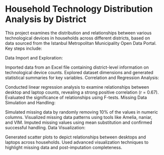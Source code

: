 # Household Technology Distribution Analysis by District

This project examines the distribution and relationships between various technological devices in households across different districts, based on data sourced from the Istanbul Metropolitan Municipality Open Data Portal. Key steps include:

Data Import and Exploration:

Imported data from an Excel file containing district-level information on technological device counts.
Explored dataset dimensions and generated statistical summaries for key variables.
Correlation and Regression Analysis:

Conducted linear regression analysis to examine relationships between desktop and laptop counts, revealing a strong positive correlation (r = 0.67).
Evaluated the significance of relationships using F-tests.
Missing Data Simulation and Handling:

Simulated missing data by randomly removing 10% of the values in numeric columns.
Visualized missing data patterns using tools like Amelia, naniar, and VIM.
Imputed missing values using mean substitution and confirmed successful handling.
Data Visualization:

Generated scatter plots to depict relationships between desktops and laptops across households.
Used advanced visualization techniques to highlight missing data and post-imputation completeness.
